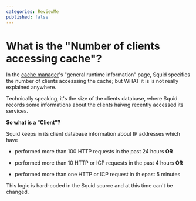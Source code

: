 ```yaml
---
categories: ReviewMe
published: false
---
```

# What is the "Number of clients accessing cache"?

In the [cache
manager](/SquidFaq/CacheManager)'s
"general runtime information" page, Squid specifies the number of
clients accesssing the cache; but WHAT it is is not really explained
anywhere.

Technically speaking, it's the size of the clients database, where Squid
records some informations about the clients haivng recently accessed its
services.

**So what is a "Client"?**

Squid keeps in its client database information about IP addresses which
have

  - performed more than 100 HTTP requests in the past 24 hours **OR**

  - performed more than 10 HTTP or ICP requests in the past 4 hours
    **OR**

  - performed more than one HTTP or ICP request in th epast 5 minutes

This logic is hard-coded in the Squid source and at this time can't be
changed.


